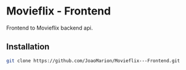
# Movieflix - Frontend

Frontend to Movieflix backend api.

## Installation

```bash
git clone https://github.com/JoaoMarion/Movieflix---Frontend.git
```
